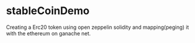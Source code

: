 # stableCoinDemo
Creating a Erc20 token using open zeppelin solidity and mapping(peging) it with the ethereum on ganache net.
